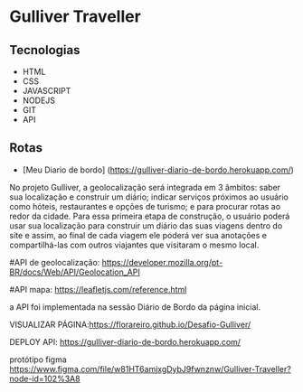 # Gulliver Traveller
## **Tecnologias**

* HTML
* CSS
* JAVASCRIPT
* NODEJS
* GIT
* API


## **Rotas**
* [Meu Diario de bordo] (https://gulliver-diario-de-bordo.herokuapp.com/) 

No projeto Gulliver, a geolocalização será integrada em 3 âmbitos: saber sua localização e construir um diário; indicar serviços próximos ao usuário como hóteis, restaurantes e opções de turismo; e para procurar rotas ao redor da cidade. Para essa primeira etapa de construção, o usuário poderá usar sua localização para construir um diário das suas viagens dentro do site e assim, ao final de cada viagem ele poderá ver sua anotações e compartilhá-las com outros viajantes que visitaram o mesmo local.

#API de geolocalização: https://developer.mozilla.org/pt-BR/docs/Web/API/Geolocation_API

#API mapa: https://leafletjs.com/reference.html

a API foi implementada na sessão Diário de Bordo da página inicial.

VISUALIZAR PÁGINA:https://florareiro.github.io/Desafio-Gulliver/

DEPLOY API: https://gulliver-diario-de-bordo.herokuapp.com/

protótipo figma https://www.figma.com/file/w81HT6amjxgDybJ9fwnznw/Gulliver-Traveller?node-id=102%3A8
